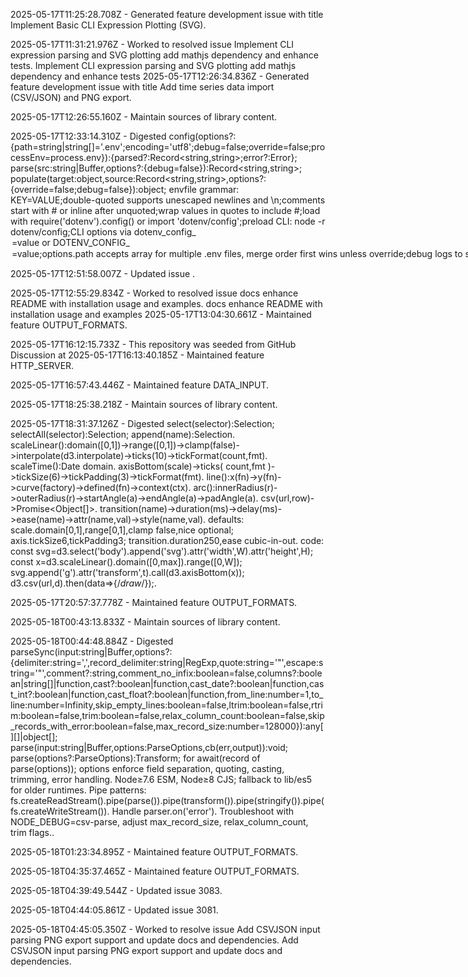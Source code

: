 2025-05-17T11:25:28.708Z - Generated feature development issue with title Implement Basic CLI Expression Plotting (SVG).

2025-05-17T11:31:21.976Z - Worked to resolved issue Implement CLI expression parsing and SVG plotting add mathjs dependency and enhance tests. Implement CLI expression parsing and SVG plotting add mathjs dependency and enhance tests
2025-05-17T12:26:34.836Z - Generated feature development issue with title Add time series data import (CSV/JSON) and PNG export.

2025-05-17T12:26:55.160Z - Maintain sources of library content.

2025-05-17T12:33:14.310Z - Digested config(options?:{path=string|string[]='.env';encoding='utf8';debug=false;override=false;processEnv=process.env}):{parsed?:Record<string,string>;error?:Error}; parse(src:string|Buffer,options?:{debug=false}):Record<string,string>; populate(target:object,source:Record<string,string>,options?:{override=false;debug=false}):object; envfile grammar: KEY=VALUE;double-quoted supports unescaped newlines and \n;comments start with # or inline after unquoted;wrap values in quotes to include #;load with require('dotenv').config() or import 'dotenv/config';preload CLI: node -r dotenv/config;CLI options via dotenv_config_<option>=value or DOTENV_CONFIG_<OPTION>=value;options.path accepts array for multiple .env files, merge order first wins unless override;debug logs to stderr;override replaces existing env vars;best practices: load early, per-environment .env, gitignore .env, use dotenv-expand for var expansion;React requires REACT_APP_ prefix or DefinePlugin;front-end polyfill via node-polyfill-webpack-plugin or dotenv-webpack;troubleshoot with debug: true, correct path, override flag, prefix for React..

2025-05-17T12:51:58.007Z - Updated issue .

2025-05-17T12:55:29.834Z - Worked to resolved issue docs enhance README with installation usage and examples. docs enhance README with installation usage and examples
2025-05-17T13:04:30.661Z - Maintained feature OUTPUT_FORMATS.

2025-05-17T16:12:15.733Z - This repository was seeded from GitHub Discussion  at 
2025-05-17T16:13:40.185Z - Maintained feature HTTP_SERVER.

2025-05-17T16:57:43.446Z - Maintained feature DATA_INPUT.

2025-05-17T18:25:38.218Z - Maintain sources of library content.

2025-05-17T18:31:37.126Z - Digested select(selector):Selection; selectAll(selector):Selection; append(name):Selection. scaleLinear():domain([0,1])->range([0,1])->clamp(false)->interpolate(d3.interpolate)->ticks(10)->tickFormat(count,fmt). scaleTime():Date domain. axisBottom(scale)->ticks( count,fmt )->tickSize(6)->tickPadding(3)->tickFormat(fmt). line():x(fn)->y(fn)->curve(factory)->defined(fn)->context(ctx). arc():innerRadius(r)->outerRadius(r)->startAngle(a)->endAngle(a)->padAngle(a). csv(url,row)->Promise<Object[]>. transition(name)->duration(ms)->delay(ms)->ease(name)->attr(name,val)->style(name,val). defaults: scale.domain[0,1],range[0,1],clamp false,nice optional; axis.tickSize6,tickPadding3; transition.duration250,ease cubic-in-out. code: const svg=d3.select('body').append('svg').attr('width',W).attr('height',H); const x=d3.scaleLinear().domain([0,max]).range([0,W]); svg.append('g').attr('transform',t).call(d3.axisBottom(x)); d3.csv(url,d).then(data=>{/*draw*/});.

2025-05-17T20:57:37.778Z - Maintained feature OUTPUT_FORMATS.

2025-05-18T00:43:13.833Z - Maintain sources of library content.

2025-05-18T00:44:48.884Z - Digested parseSync(input:string|Buffer,options?:{delimiter:string=',',record_delimiter:string|RegExp,quote:string='"',escape:string='"',comment?:string,comment_no_infix:boolean=false,columns?:boolean|string[]|function,cast?:boolean|function,cast_date?:boolean|function,cast_int?:boolean|function,cast_float?:boolean|function,from_line:number=1,to_line:number=Infinity,skip_empty_lines:boolean=false,ltrim:boolean=false,rtrim:boolean=false,trim:boolean=false,relax_column_count:boolean=false,skip_records_with_error:boolean=false,max_record_size:number=128000}):any[][]|object[]; parse(input:string|Buffer,options:ParseOptions,cb(err,output)):void; parse(options?:ParseOptions):Transform; for await(record of parse(options)); options enforce field separation, quoting, casting, trimming, error handling. Node≥7.6 ESM, Node≥8 CJS; fallback to lib/es5 for older runtimes. Pipe patterns: fs.createReadStream().pipe(parse()).pipe(transform()).pipe(stringify()).pipe(fs.createWriteStream()). Handle parser.on('error'). Troubleshoot with NODE_DEBUG=csv-parse, adjust max_record_size, relax_column_count, trim flags..

2025-05-18T01:23:34.895Z - Maintained feature OUTPUT_FORMATS.

2025-05-18T04:35:37.465Z - Maintained feature OUTPUT_FORMATS.

2025-05-18T04:39:49.544Z - Updated issue 3083.

2025-05-18T04:44:05.861Z - Updated issue 3081.

2025-05-18T04:45:05.350Z - Worked to resolve issue Add CSVJSON input parsing PNG export support and update docs and dependencies. Add CSVJSON input parsing PNG export support and update docs and dependencies.

